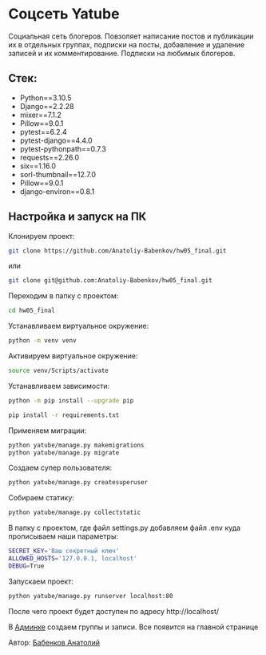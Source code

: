 # Соцсеть Yatube

Социальная сеть блогеров. Повзоляет написание постов и публикации их в отдельных группах, подписки на посты, добавление и удаление записей и их комментирование.
Подписки на любимых блогеров.

## Стек:

- Python==3.10.5
- Django==2.2.28
- mixer==7.1.2
- Pillow==9.0.1
- pytest==6.2.4
- pytest-django==4.4.0
- pytest-pythonpath==0.7.3
- requests==2.26.0
- six==1.16.0
- sorl-thumbnail==12.7.0
- Pillow==9.0.1
- django-environ==0.8.1

## Настройка и запуск на ПК

Клонируем проект:

```bash
git clone https://github.com/Anatoliy-Babenkov/hw05_final.git
```

или

```bash
git clone git@github.com:Anatoliy-Babenkov/hw05_final.git
```

Переходим в папку с проектом:

```bash
cd hw05_final
```

Устанавливаем виртуальное окружение:

```bash
python -m venv venv
```

Активируем виртуальное окружение:

```bash
source venv/Scripts/activate
```
Устанавливаем зависимости:

```bash
python -m pip install --upgrade pip
```
```bash
pip install -r requirements.txt
```

Применяем миграции:

```bash
python yatube/manage.py makemigrations
python yatube/manage.py migrate
```

Создаем супер пользователя:

```bash
python yatube/manage.py createsuperuser
```

Собираем статику:

```bash
python yatube/manage.py collectstatic

```

В папку с проектом, где файл settings.py добавляем файл .env куда прописываем наши параметры:

```bash
SECRET_KEY='Ваш секретный ключ'
ALLOWED_HOSTS='127.0.0.1, localhost'
DEBUG=True
```
Запускаем проект:

```bash
python yatube/manage.py runserver localhost:80
```

После чего проект будет доступен по адресу http://localhost/

В <a href=http://localhost/admin>Админке</a> создаем группы и записи.
Все появится на главной странице

Автор: <a href=https://github.com/Anatoliy-Babenkov>Бабенков Анатолий</a>
